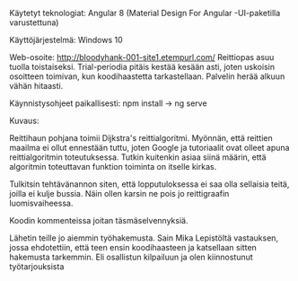 Käytetyt teknologiat: Angular 8 (Material Design For Angular -UI-paketilla varustettuna)

Käyttöjärjestelmä: Windows 10

Web-osoite: http://bloodyhank-001-site1.etempurl.com/ 
  Reittiopas asuu tuolla toistaiseksi. Trial-periodia pitäis kestää kesään asti, joten uskoisin osoitteen toimivan, kun koodihaastetta tarkastellaan. 
  Palvelin herää alkuun vähän hitaasti. 

Käynnistysohjeet paikallisesti: npm install -> ng serve

Kuvaus:

Reittihaun pohjana toimii Dijkstra's reittialgoritmi. Myönnän, että reittien maailma ei ollut ennestään tuttu, joten Google ja tutoriaalit ovat olleet apuna reittialgoritmin toteutuksessa.
Tutkin kuitenkin asiaa siinä määrin, että algoritmin toteuttavan funktion toiminta on itselle kirkas.

Tulkitsin tehtävänannon siten, että lopputuloksessa ei saa olla sellaisia teitä, joilla ei kulje bussia. Näin ollen karsin ne pois jo reittigraafin luomisvaiheessa.

Koodin kommenteissa joitan täsmäselvennyksiä.

Lähetin teille jo aiemmin työhakemusta. Sain Mika Lepistöltä vastauksen, jossa ehdotettiin, että teen ensin koodihaasteen ja katsellaan sitten hakemusta tarkemmin. Eli osallistun kilpailuun
ja olen kiinnostunut työtarjouksista
